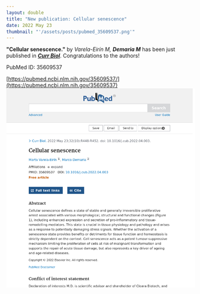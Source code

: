 ```yaml
---
layout: double
title: "New publication: Cellular senescence"
date: 2022 May 23
thumbnail: "'/assets/posts/pubmed_35609537.png'"
---
```

<strong>"Cellular senescence."</strong> by <em>Varela-Eirín M, <strong>Demaria M</strong></em>  has been just published in <em><strong><ins>Curr Biol</ins></strong></em>.
Congratulations to the authors!
    
PubMed ID: 35609537
    
[https://pubmed.ncbi.nlm.nih.gov/35609537/](https://pubmed.ncbi.nlm.nih.gov/35609537)
![](/assets/posts/pubmed_35609537.png)
